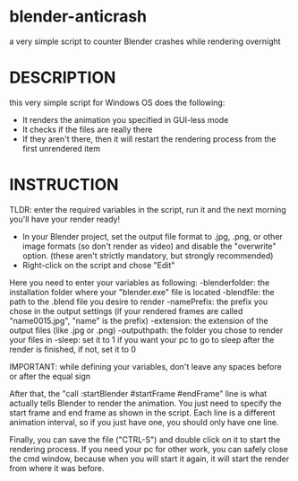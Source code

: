 # blender-anticrash
a very simple script to counter Blender crashes while rendering overnight


# DESCRIPTION
this very simple script for Windows OS does the following:
- It renders the animation you specified in GUI-less mode
- It checks if the files are really there
- If they aren't there, then it will restart the rendering process from the first unrendered item

# INSTRUCTION

TLDR: enter the required variables in the script, run it and the next morning you'll have your render ready!

- In your Blender project, set the output file format to .jpg, .png, or other image formats (so don't render as video) and disable the "overwrite" option. (these aren't strictly mandatory, but strongly recommended)
- Right-click on the script and chose "Edit"

Here you need to enter your variables as following:
-blenderfolder: the installation folder where your "blender.exe" file is located
-blendfile: the path to the .blend file you desire to render
-namePrefix: the prefix you chose in the output settings (if your rendered frames are called "name0015.jpg", "name" is the prefix)
-extension: the extension of the output files (like .jpg or .png)
-outputhpath: the folder you chose to render your files in
-sleep: set it to 1 if you want your pc to go to sleep after the render is finished, if not, set it to 0

IMPORTANT: while defining your variables, don't leave any spaces before or after the equal sign

After that, the "call :startBlender #startFrame #endFrame" line is what actually tells Blender to render the animation. You just need to specify the start frame and end frame as shown in the script.
Each line is a different animation interval, so if you just have one, you should only have one line.

Finally, you can save the file ("CTRL-S") and double click on it to start the rendering process. 
If you need your pc for other work, you can safely close the cmd window, because when you will start it again, it will start the render from where it was before.

